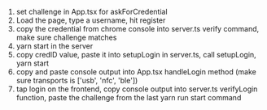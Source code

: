 1. set challenge in App.tsx for askForCredential
2. Load the page, type a username, hit register
3. copy the credential from chrome console into server.ts verify command, make sure challenge matches
4. yarn start in the server
5. copy credID value, paste it into setupLogin in server.ts, call setupLogin, yarn start
6. copy and paste console output into App.tsx handleLogin method (make sure transports is ['usb', 'nfc', 'ble'])
7. tap login on the frontend, copy console output into server.ts verifyLogin function, paste the challenge from the last yarn run start command
